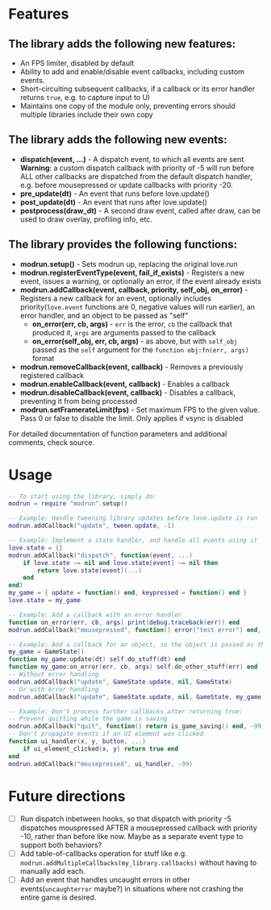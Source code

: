 # Features

## The library adds the following new features:
  * An FPS limiter, disabled by default
  * Ability to add and enable/disable event callbacks, including custom events.
  * Short-circuiting subsequent callbacks, if a callback or its error handler returns `true`, e.g. to capture input to UI
  * Maintains one copy of the module only, preventing errors should multiple libraries include their own copy

## The library adds the following new events:
  * **dispatch(event, ...)** - A dispatch event, to which all events are sent. **Warning**: a custom dispatch callback with priority of -5 will run before ALL other callbacks are dispatched from the default dispatch handler, e.g. before mousepressed or update callbacks with priority -20.
  * **pre_update(dt)** - An event that runs before love.update()
  * **post_update(dt)** - An event that runs after love.update()
  * **postprocess(draw_dt)** - A second draw event, called after draw, can be used to draw overlay, profiling info, etc.
 
## The library provides the following functions:
  * **modrun.setup()** - Sets modrun up, replacing the original love.run
  * **modrun.registerEventType(event, fail_if_exists)** - Registers a new event, issues a warning, or optionally an error, if the event already exists
  * **modrun.addCallback(event, callback, priority, self_obj, on_error)** - Registers a new callback for an event, optionally includes priority(`love.event` functions are 0, negative values will run earlier), an error handler, and an object to be passed as "self"
      * **on_error(err, cb, args)** - `err` is the error, `cb` the callback that produced it, `args` are arguments passed to the callback
      * **on_error(self_obj, err, cb, args)** - as above, but with `self_obj` passed as the `self` argument for the `function obj:fn(err, args)` format
  * **modrun.removeCallback(event, callback)** - Removes a previously registered callback
  * **modrun.enableCallback(event, callback)** - Enables a callback
  * **modrun.disableCallback(event, callback)** - Disables a callback, preventing it from being processed
  * **modrun.setFramerateLimit(fps)** - Set maximum FPS to the given value. Pass 0 or false to disable the limit. Only applies if vsync is disabled

For detailed documentation of function parameters and additional comments, check source.


# Usage 

```lua
-- To start using the library, simply do:
modrun = require "modrun".setup()

-- Example: Handle tweening library updates before love.update is run
modrun.addCallback("update", tween.update, -1)

-- Example: Implement a state handler, and handle all events using it
love.state = {}
modrun.addCallback("dispatch", function(event, ...) 
    if love.state ~= nil and love.state[event] ~= nil then 
        return love.state[event](...)
    end
end)
my_game = { update = function() end, keypressed = function() end }
love.state = my_game

-- Example: Add a callback with an error handler
function on_error(err, cb, args) print(debug.traceback(err)) end
modrun.addCallback("mousepressed", function() error("test error") end, nil, nil, on_error)

-- Example: Add a callback for an object, so the object is passed as the `self` argument
my_game = GameState()
function my_game:update(dt) self.do_stuff(dt) end
function my_game:on_error(err, cb, args) self.do_other_stuff(err) end
-- Without error handling
modrun.addCallback("update", GameState.update, nil, GameState)
-- Or with error handling
modrun.addCallback("update", GameState.update, nil, GameState, my_game.on_error)

-- Example: Don't process further callbacks after returning true:
-- Prevent quitting while the game is saving
modrun.addCallback("quit", function() return is_game_saving() end, -99)
-- Don't propagate events if an UI element was clicked
function ui_handler(x, y, button, ...) 
    if ui_element_clicked(x, y) return true end
end
modrun.addCallback("mousepressed", ui_handler, -99)
```


# Future directions

 - [ ] Run dispatch inbetween hooks, so that dispatch with priority -5 dispatches mouspressed AFTER a mousepressed callback with priority -10, rather than before like now. Maybe as a separate event type to support both behaviors?
 - [ ] Add table-of-callbacks operation for stuff like e.g. `modrun.addMultipleCallbacks(my_library.callbacks)` without having to manually add each.
 - [ ] Add an event that handles uncaught errors in other events(`uncaughterror` maybe?) in situations where not crashing the entire game is desired.